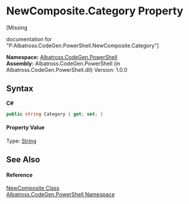 # NewComposite.Category Property 
 

\[Missing <summary> documentation for "P:Albatross.CodeGen.PowerShell.NewComposite.Category"\]

**Namespace:**&nbsp;<a href="73820E42">Albatross.CodeGen.PowerShell</a><br />**Assembly:**&nbsp;Albatross.CodeGen.PowerShell (in Albatross.CodeGen.PowerShell.dll) Version: 1.0.0

## Syntax

**C#**<br />
``` C#
public string Category { get; set; }
```


#### Property Value
Type: <a href="http://msdn2.microsoft.com/en-us/library/s1wwdcbf" target="_blank">String</a>

## See Also


#### Reference
<a href="4F5EA508">NewComposite Class</a><br /><a href="73820E42">Albatross.CodeGen.PowerShell Namespace</a><br />